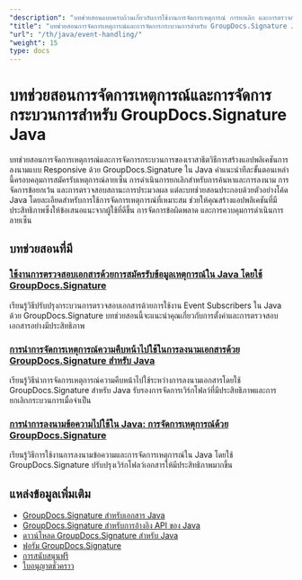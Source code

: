 ```yaml
---
"description": "บทช่วยสอนแบบครบถ้วนเกี่ยวกับการใช้งานการจัดการเหตุการณ์ การยกเลิก และการตรวจสอบกระบวนการใน GroupDocs.Signature สำหรับ Java"
"title": "บทช่วยสอนการจัดการเหตุการณ์และการจัดการกระบวนการสำหรับ GroupDocs.Signature Java"
"url": "/th/java/event-handling/"
"weight": 15
type: docs
---
```

# บทช่วยสอนการจัดการเหตุการณ์และการจัดการกระบวนการสำหรับ GroupDocs.Signature Java

บทช่วยสอนการจัดการเหตุการณ์และการจัดการกระบวนการของเราสาธิตวิธีการสร้างแอปพลิเคชันการลงนามแบบ Responsive ด้วย GroupDocs.Signature ใน Java คำแนะนำทีละขั้นตอนเหล่านี้ครอบคลุมการสมัครรับเหตุการณ์ลายเซ็น การดำเนินการยกเลิกสำหรับการค้นหาและการลงนาม การจัดการข้อยกเว้น และการตรวจสอบสถานะการประมวลผล แต่ละบทช่วยสอนประกอบด้วยตัวอย่างโค้ด Java โดยละเอียดสำหรับการใช้การจัดการเหตุการณ์ที่เหมาะสม ช่วยให้คุณสร้างแอปพลิเคชันที่มีประสิทธิภาพซึ่งให้ข้อเสนอแนะจากผู้ใช้ที่ดีขึ้น การจัดการข้อผิดพลาด และการควบคุมการดำเนินการลายเซ็น

## บทช่วยสอนที่มี

### [ใช้งานการตรวจสอบเอกสารด้วยการสมัครรับข้อมูลเหตุการณ์ใน Java โดยใช้ GroupDocs.Signature](./implement-document-verification-events-groupdocs-java/)
เรียนรู้วิธีปรับปรุงกระบวนการตรวจสอบเอกสารด้วยการใช้งาน Event Subscribers ใน Java ด้วย GroupDocs.Signature บทช่วยสอนนี้จะแนะนำคุณเกี่ยวกับการตั้งค่าและการตรวจสอบเอกสารอย่างมีประสิทธิภาพ

### [การนำการจัดการเหตุการณ์ความคืบหน้าไปใช้ในการลงนามเอกสารด้วย GroupDocs.Signature สำหรับ Java](./progress-event-handling-groupdocs-signature-java/)
เรียนรู้วิธีนำการจัดการเหตุการณ์ความคืบหน้าไปใช้ระหว่างการลงนามเอกสารโดยใช้ GroupDocs.Signature สำหรับ Java รับรองการจัดการเวิร์กโฟลว์ที่มีประสิทธิภาพและการยกเลิกกระบวนการเมื่อจำเป็น

### [การนำการลงนามข้อความไปใช้ใน Java: การจัดการเหตุการณ์ด้วย GroupDocs.Signature](./java-text-signing-groupdocs-signature-event-handling/)
เรียนรู้วิธีการใช้งานการลงนามข้อความและการจัดการเหตุการณ์ใน Java โดยใช้ GroupDocs.Signature ปรับปรุงเวิร์กโฟลว์เอกสารให้มีประสิทธิภาพมากขึ้น

## แหล่งข้อมูลเพิ่มเติม

- [GroupDocs.Signature สำหรับเอกสาร Java](https://docs.groupdocs.com/signature/java/)
- [GroupDocs.Signature สำหรับการอ้างอิง API ของ Java](https://reference.groupdocs.com/signature/java/)
- [ดาวน์โหลด GroupDocs.Signature สำหรับ Java](https://releases.groupdocs.com/signature/java/)
- [ฟอรัม GroupDocs.Signature](https://forum.groupdocs.com/c/signature)
- [การสนับสนุนฟรี](https://forum.groupdocs.com/)
- [ใบอนุญาตชั่วคราว](https://purchase.groupdocs.com/temporary-license/)